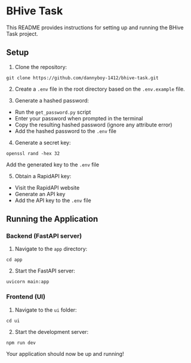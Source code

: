 # BHive Task

This README provides instructions for setting up and running the BHive Task project.

## Setup

1. Clone the repository:
```
git clone https://github.com/dannyboy-1412/bhive-task.git
```

2. Create a `.env` file in the root directory based on the `.env.example` file.

3. Generate a hashed password:
- Run the `get_password.py` script
- Enter your password when prompted in the terminal
- Copy the resulting hashed password (ignore any attribute error)
- Add the hashed password to the `.env` file

4. Generate a secret key:
```
openssl rand -hex 32
```

Add the generated key to the `.env` file

5. Obtain a RapidAPI key:
- Visit the RapidAPI website
- Generate an API key
- Add the API key to the `.env` file

## Running the Application

### Backend (FastAPI server)

1. Navigate to the `app` directory:
```
cd app
```

2. Start the FastAPI server:
```
uvicorn main:app

```
### Frontend (UI)

1. Navigate to the `ui` folder:
```
cd ui
```

2. Start the development server:
```
npm run dev
```

Your application should now be up and running!